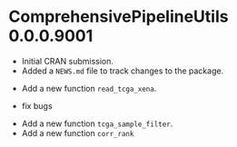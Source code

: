 # ComprehensivePipelineUtils 0.0.0.9001

* Initial CRAN submission.
* Added a `NEWS.md` file to track changes to the package.
- Add a new function `read_tcga_xena`.
* fix bugs
- Add a new function `tcga_sample_filter`.
- Add a new function `corr_rank`
